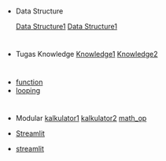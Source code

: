 #
* Data Structure
    
   [Data Structure1](https://github.com/dfebriyanti/tugas-praktikum/blob/8a37cd52b3a5e35facd3b02ad56d5a0a02208cda/DATA_STRUCTURES.ipynb)
   [Data Structure1](https://github.com/dfebriyanti/tugas-praktikum/blob/8a37cd52b3a5e35facd3b02ad56d5a0a02208cda/DATA_STRUCTURES_IN_PYTHON.ipynb)

#
* Tugas Knowledge
  [Knowledge1](https://github.com/dfebriyanti/tugas-praktikum/blob/8a37cd52b3a5e35facd3b02ad56d5a0a02208cda/KNOWLEDGE%201.py)
  [Knowledge2](https://github.com/dfebriyanti/tugas-praktikum/blob/8a37cd52b3a5e35facd3b02ad56d5a0a02208cda/KNOWLEDGE%202.py)
    
#   
* [function](https://github.com/dfebriyanti/tugas-praktikum/blob/8a37cd52b3a5e35facd3b02ad56d5a0a02208cda/function.ipynb)
* [looping](https://github.com/dfebriyanti/tugas-praktikum/blob/8a37cd52b3a5e35facd3b02ad56d5a0a02208cda/looping.ipynb)

#
* Modular
  [kalkulator1](https://github.com/dfebriyanti/tugas-praktikum/blob/8a37cd52b3a5e35facd3b02ad56d5a0a02208cda/kalkulator1_app.py)
  [kalkulator2](https://github.com/dfebriyanti/tugas-praktikum/blob/8a37cd52b3a5e35facd3b02ad56d5a0a02208cda/kalkulator2_app.py)
  [math_op](https://github.com/dfebriyanti/tugas-praktikum/blob/8a37cd52b3a5e35facd3b02ad56d5a0a02208cda/math_operations.py)

* [Streamlit](https://kalkulator1-7bhu79trjw8mfmed8jmrom.streamlit.app/)
* [streamlit](https://kalkulator2-8ekcj9afkxng9u9qthl99e.streamlit.app/)

